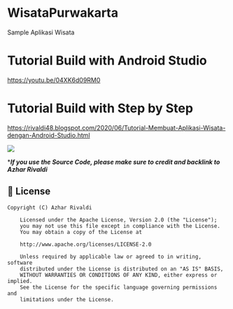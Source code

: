 # WisataPurwakarta
Sample Aplikasi Wisata

# Tutorial Build with Android Studio
https://youtu.be/04XK6d09RM0

# Tutorial Build with Step by Step
https://rivaldi48.blogspot.com/2020/06/Tutorial-Membuat-Aplikasi-Wisata-dengan-Android-Studio.html

<img src="https://1.bp.blogspot.com/-1xUSqKHC5EY/XuBly2OkWXI/AAAAAAAAHXo/GZ-D0FkyQ8Ma6aBEz0z40zI5xEEHYu-VgCLcBGAsYHQ/s1600/HiShoot_20200610_104500.png" data-canonical-src="https://1.bp.blogspot.com/-1xUSqKHC5EY/XuBly2OkWXI/AAAAAAAAHXo/GZ-D0FkyQ8Ma6aBEz0z40zI5xEEHYu-VgCLcBGAsYHQ/s1600/HiShoot_20200610_104500.png" style="max-width:100%;">

****If you use the Source Code, please make sure to credit and backlink to Azhar Rivaldi***

## 📄 License

```
Copyright (C) Azhar Rivaldi

    Licensed under the Apache License, Version 2.0 (the "License");
    you may not use this file except in compliance with the License.
    You may obtain a copy of the License at

    http://www.apache.org/licenses/LICENSE-2.0

    Unless required by applicable law or agreed to in writing, software
    distributed under the License is distributed on an "AS IS" BASIS,
    WITHOUT WARRANTIES OR CONDITIONS OF ANY KIND, either express or implied.
    See the License for the specific language governing permissions and
    limitations under the License.

```
